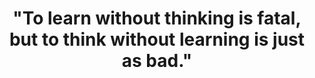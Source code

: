 ---
title: '"To learn without thinking is fatal, but to think without learning is just as bad."'
tags: human
---